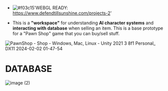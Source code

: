 - ![#f03c15](https://placehold.co/15x15/f03c15/f03c15.png)'WEBGL READY: https://www.defendtillsunshine.com/projects-2'

- This is a **"workspace"** for understanding **AI character systems** and **interacting with database** when selling an item. This is a base prototype for a "Pawn Shop" game that you can buy/sell stuff.

![PawnShop - Shop - Windows, Mac, Linux - Unity 2021 3 8f1 Personal_ _DX11_ 2024-02-02 01-47-54](https://github.com/Erces/GameMechanic-CustomerWithDatabase/assets/51009171/ac7324bb-40b3-4335-9121-8b23f44d4f64)

# DATABASE

![image (2)](https://github.com/Erces/GameMechanic-CustomerWithDatabase/assets/51009171/907e3e2d-ec99-4800-b594-960cded6953a)
